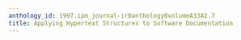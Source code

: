 ```yaml
---
anthology_id: 1997.ipm_journal-ir0anthology0volumeA33A2.7
title: Applying Hypertext Structures to Software Documentation
---
```


